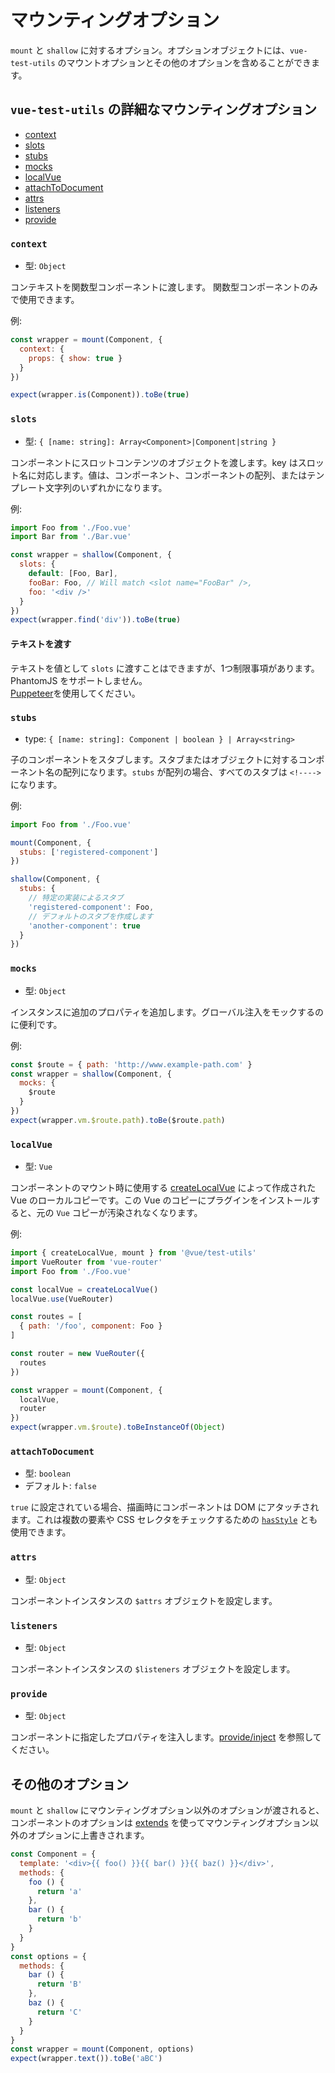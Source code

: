 # マウンティングオプション

`mount` と `shallow` に対するオプション。オプションオブジェクトには、`vue-test-utils` のマウントオプションとその他のオプションを含めることができます。

## `vue-test-utils` の詳細なマウンティングオプション

- [context](#context)
- [slots](#slots)
- [stubs](#stubs)
- [mocks](#mocks)
- [localVue](#localvue)
- [attachToDocument](#attachtodocument)
- [attrs](#attrs)
- [listeners](#listeners)
- [provide](#provide)

### `context`

- 型: `Object`

コンテキストを関数型コンポーネントに渡します。 関数型コンポーネントのみで使用できます。

例:

```js
const wrapper = mount(Component, {
  context: {
    props: { show: true }
  }
})

expect(wrapper.is(Component)).toBe(true)
```

### `slots`

- 型: `{ [name: string]: Array<Component>|Component|string }`

コンポーネントにスロットコンテンツのオブジェクトを渡します。key はスロット名に対応します。値は、コンポーネント、コンポーネントの配列、またはテンプレート文字列のいずれかになります。

例:

```js
import Foo from './Foo.vue'
import Bar from './Bar.vue'

const wrapper = shallow(Component, {
  slots: {
    default: [Foo, Bar],
    fooBar: Foo, // Will match <slot name="FooBar" />,
    foo: '<div />'
  }
})
expect(wrapper.find('div')).toBe(true)
```

#### テキストを渡す

テキストを値として `slots` に渡すことはできますが、1つ制限事項があります。  
PhantomJS をサポートしません。  
[Puppeteer](https://github.com/karma-runner/karma-chrome-launcher#headless-chromium-with-puppeteer)を使用してください。

### `stubs`

- type: `{ [name: string]: Component | boolean } | Array<string>`

子のコンポーネントをスタブします。スタブまたはオブジェクトに対するコンポーネント名の配列になります。`stubs` が配列の場合、すべてのスタブは `<!---->` になります。

例:

```js
import Foo from './Foo.vue'

mount(Component, {
  stubs: ['registered-component']
})

shallow(Component, {
  stubs: {
    // 特定の実装によるスタブ
    'registered-component': Foo,
    // デフォルトのスタブを作成します
    'another-component': true
  }
})
```

### `mocks`

- 型: `Object`

インスタンスに追加のプロパティを追加します。グローバル注入をモックするのに便利です。

例:

```js
const $route = { path: 'http://www.example-path.com' }
const wrapper = shallow(Component, {
  mocks: {
    $route
  }
})
expect(wrapper.vm.$route.path).toBe($route.path)
```

### `localVue`

- 型: `Vue`

コンポーネントのマウント時に使用する [createLocalVue](./createLocalVue.md) によって作成された Vue のローカルコピーです。この Vue のコピーにプラグインをインストールすると、元の `Vue` コピーが汚染されなくなります。

例:

```js
import { createLocalVue, mount } from '@vue/test-utils'
import VueRouter from 'vue-router'
import Foo from './Foo.vue'

const localVue = createLocalVue()
localVue.use(VueRouter)

const routes = [
  { path: '/foo', component: Foo }
]

const router = new VueRouter({
  routes
})

const wrapper = mount(Component, {
  localVue,
  router
})
expect(wrapper.vm.$route).toBeInstanceOf(Object)
```

### `attachToDocument`

- 型: `boolean`
- デフォルト: `false`

`true` に設定されている場合、描画時にコンポーネントは DOM にアタッチされます。これは複数の要素や CSS セレクタをチェックするための [`hasStyle`](./wrapper/hasStyle.md) とも使用できます。

### `attrs`

- 型: `Object`

コンポーネントインスタンスの `$attrs` オブジェクトを設定します。

### `listeners`

- 型: `Object`

コンポーネントインスタンスの `$listeners` オブジェクトを設定します。

### `provide`

- 型: `Object`

コンポーネントに指定したプロパティを注入します。[provide/inject](https://vuejs.org/v2/api/#provide-inject) を参照してください。

## その他のオプション

`mount` と `shallow` にマウンティングオプション以外のオプションが渡されると、コンポーネントのオプションは [extends](https://vuejs.org/v2/api/#extends) を使ってマウンティングオプション以外のオプションに上書きされます。

```js
const Component = {
  template: '<div>{{ foo() }}{{ bar() }}{{ baz() }}</div>',
  methods: {
    foo () {
      return 'a'
    },
    bar () {
      return 'b'
    }
  }
}
const options = {
  methods: {
    bar () {
      return 'B'
    },
    baz () {
      return 'C'
    }
  }
}
const wrapper = mount(Component, options)
expect(wrapper.text()).toBe('aBC')
```

